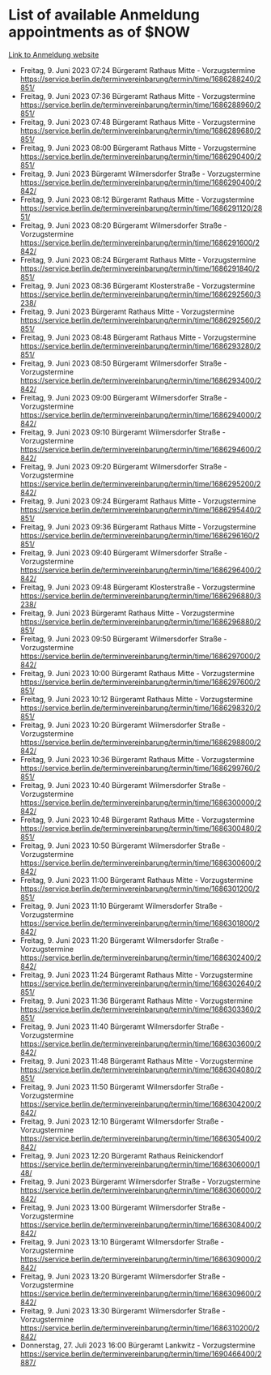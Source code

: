 # List of available Anmeldung appointments as of $NOW
[Link to Anmeldung website](https://service.berlin.de/terminvereinbarung/termin/tag.php?termin=1&anliegen[]=120686&dienstleisterlist=122210,122217,327316,122219,327312,122227,327314,122231,327346,122243,327348,122254,122252,329742,122260,329745,122262,329748,122271,327278,122273,327274,122277,327276,330436,122280,327294,122282,327290,122284,327292,122291,327270,122285,327266,122286,327264,122296,327268,150230,329760,122297,327286,122294,327284,122312,329763,122314,329775,122304,327330,122311,327334,122309,327332,317869,122281,327352,122279,329772,122283,122276,327324,122274,327326,122267,329766,122246,327318,122251,327320,122257,327322,122208,327298,122226,327300&herkunft=http%3A%2F%2Fservice.berlin.de%2Fdienstleistung%2F120686%2F)
- Freitag, 9. Juni 2023 07:24 Bürgeramt Rathaus Mitte - Vorzugstermine https://service.berlin.de/terminvereinbarung/termin/time/1686288240/2851/
- Freitag, 9. Juni 2023 07:36 Bürgeramt Rathaus Mitte - Vorzugstermine https://service.berlin.de/terminvereinbarung/termin/time/1686288960/2851/
- Freitag, 9. Juni 2023 07:48 Bürgeramt Rathaus Mitte - Vorzugstermine https://service.berlin.de/terminvereinbarung/termin/time/1686289680/2851/
- Freitag, 9. Juni 2023 08:00 Bürgeramt Rathaus Mitte - Vorzugstermine https://service.berlin.de/terminvereinbarung/termin/time/1686290400/2851/
- Freitag, 9. Juni 2023  Bürgeramt Wilmersdorfer Straße - Vorzugstermine https://service.berlin.de/terminvereinbarung/termin/time/1686290400/2842/
- Freitag, 9. Juni 2023 08:12 Bürgeramt Rathaus Mitte - Vorzugstermine https://service.berlin.de/terminvereinbarung/termin/time/1686291120/2851/
- Freitag, 9. Juni 2023 08:20 Bürgeramt Wilmersdorfer Straße - Vorzugstermine https://service.berlin.de/terminvereinbarung/termin/time/1686291600/2842/
- Freitag, 9. Juni 2023 08:24 Bürgeramt Rathaus Mitte - Vorzugstermine https://service.berlin.de/terminvereinbarung/termin/time/1686291840/2851/
- Freitag, 9. Juni 2023 08:36 Bürgeramt Klosterstraße - Vorzugstermine https://service.berlin.de/terminvereinbarung/termin/time/1686292560/3238/
- Freitag, 9. Juni 2023  Bürgeramt Rathaus Mitte - Vorzugstermine https://service.berlin.de/terminvereinbarung/termin/time/1686292560/2851/
- Freitag, 9. Juni 2023 08:48 Bürgeramt Rathaus Mitte - Vorzugstermine https://service.berlin.de/terminvereinbarung/termin/time/1686293280/2851/
- Freitag, 9. Juni 2023 08:50 Bürgeramt Wilmersdorfer Straße - Vorzugstermine https://service.berlin.de/terminvereinbarung/termin/time/1686293400/2842/
- Freitag, 9. Juni 2023 09:00 Bürgeramt Wilmersdorfer Straße - Vorzugstermine https://service.berlin.de/terminvereinbarung/termin/time/1686294000/2842/
- Freitag, 9. Juni 2023 09:10 Bürgeramt Wilmersdorfer Straße - Vorzugstermine https://service.berlin.de/terminvereinbarung/termin/time/1686294600/2842/
- Freitag, 9. Juni 2023 09:20 Bürgeramt Wilmersdorfer Straße - Vorzugstermine https://service.berlin.de/terminvereinbarung/termin/time/1686295200/2842/
- Freitag, 9. Juni 2023 09:24 Bürgeramt Rathaus Mitte - Vorzugstermine https://service.berlin.de/terminvereinbarung/termin/time/1686295440/2851/
- Freitag, 9. Juni 2023 09:36 Bürgeramt Rathaus Mitte - Vorzugstermine https://service.berlin.de/terminvereinbarung/termin/time/1686296160/2851/
- Freitag, 9. Juni 2023 09:40 Bürgeramt Wilmersdorfer Straße - Vorzugstermine https://service.berlin.de/terminvereinbarung/termin/time/1686296400/2842/
- Freitag, 9. Juni 2023 09:48 Bürgeramt Klosterstraße - Vorzugstermine https://service.berlin.de/terminvereinbarung/termin/time/1686296880/3238/
- Freitag, 9. Juni 2023  Bürgeramt Rathaus Mitte - Vorzugstermine https://service.berlin.de/terminvereinbarung/termin/time/1686296880/2851/
- Freitag, 9. Juni 2023 09:50 Bürgeramt Wilmersdorfer Straße - Vorzugstermine https://service.berlin.de/terminvereinbarung/termin/time/1686297000/2842/
- Freitag, 9. Juni 2023 10:00 Bürgeramt Rathaus Mitte - Vorzugstermine https://service.berlin.de/terminvereinbarung/termin/time/1686297600/2851/
- Freitag, 9. Juni 2023 10:12 Bürgeramt Rathaus Mitte - Vorzugstermine https://service.berlin.de/terminvereinbarung/termin/time/1686298320/2851/
- Freitag, 9. Juni 2023 10:20 Bürgeramt Wilmersdorfer Straße - Vorzugstermine https://service.berlin.de/terminvereinbarung/termin/time/1686298800/2842/
- Freitag, 9. Juni 2023 10:36 Bürgeramt Rathaus Mitte - Vorzugstermine https://service.berlin.de/terminvereinbarung/termin/time/1686299760/2851/
- Freitag, 9. Juni 2023 10:40 Bürgeramt Wilmersdorfer Straße - Vorzugstermine https://service.berlin.de/terminvereinbarung/termin/time/1686300000/2842/
- Freitag, 9. Juni 2023 10:48 Bürgeramt Rathaus Mitte - Vorzugstermine https://service.berlin.de/terminvereinbarung/termin/time/1686300480/2851/
- Freitag, 9. Juni 2023 10:50 Bürgeramt Wilmersdorfer Straße - Vorzugstermine https://service.berlin.de/terminvereinbarung/termin/time/1686300600/2842/
- Freitag, 9. Juni 2023 11:00 Bürgeramt Rathaus Mitte - Vorzugstermine https://service.berlin.de/terminvereinbarung/termin/time/1686301200/2851/
- Freitag, 9. Juni 2023 11:10 Bürgeramt Wilmersdorfer Straße - Vorzugstermine https://service.berlin.de/terminvereinbarung/termin/time/1686301800/2842/
- Freitag, 9. Juni 2023 11:20 Bürgeramt Wilmersdorfer Straße - Vorzugstermine https://service.berlin.de/terminvereinbarung/termin/time/1686302400/2842/
- Freitag, 9. Juni 2023 11:24 Bürgeramt Rathaus Mitte - Vorzugstermine https://service.berlin.de/terminvereinbarung/termin/time/1686302640/2851/
- Freitag, 9. Juni 2023 11:36 Bürgeramt Rathaus Mitte - Vorzugstermine https://service.berlin.de/terminvereinbarung/termin/time/1686303360/2851/
- Freitag, 9. Juni 2023 11:40 Bürgeramt Wilmersdorfer Straße - Vorzugstermine https://service.berlin.de/terminvereinbarung/termin/time/1686303600/2842/
- Freitag, 9. Juni 2023 11:48 Bürgeramt Rathaus Mitte - Vorzugstermine https://service.berlin.de/terminvereinbarung/termin/time/1686304080/2851/
- Freitag, 9. Juni 2023 11:50 Bürgeramt Wilmersdorfer Straße - Vorzugstermine https://service.berlin.de/terminvereinbarung/termin/time/1686304200/2842/
- Freitag, 9. Juni 2023 12:10 Bürgeramt Wilmersdorfer Straße - Vorzugstermine https://service.berlin.de/terminvereinbarung/termin/time/1686305400/2842/
- Freitag, 9. Juni 2023 12:20 Bürgeramt Rathaus Reinickendorf https://service.berlin.de/terminvereinbarung/termin/time/1686306000/148/
- Freitag, 9. Juni 2023  Bürgeramt Wilmersdorfer Straße - Vorzugstermine https://service.berlin.de/terminvereinbarung/termin/time/1686306000/2842/
- Freitag, 9. Juni 2023 13:00 Bürgeramt Wilmersdorfer Straße - Vorzugstermine https://service.berlin.de/terminvereinbarung/termin/time/1686308400/2842/
- Freitag, 9. Juni 2023 13:10 Bürgeramt Wilmersdorfer Straße - Vorzugstermine https://service.berlin.de/terminvereinbarung/termin/time/1686309000/2842/
- Freitag, 9. Juni 2023 13:20 Bürgeramt Wilmersdorfer Straße - Vorzugstermine https://service.berlin.de/terminvereinbarung/termin/time/1686309600/2842/
- Freitag, 9. Juni 2023 13:30 Bürgeramt Wilmersdorfer Straße - Vorzugstermine https://service.berlin.de/terminvereinbarung/termin/time/1686310200/2842/
- Donnerstag, 27. Juli 2023 16:00 Bürgeramt Lankwitz - Vorzugstermine https://service.berlin.de/terminvereinbarung/termin/time/1690466400/2887/
